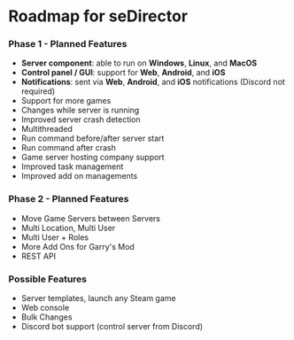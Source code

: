 # Roadmap for seDirector

### Phase 1 - Planned Features
- **Server component**: able to run on **Windows**, **Linux**, and **MacOS**
- **Control panel / GUI**: support for **Web**, **Android**, and **iOS**
- **Notifications**:  sent via **Web**, **Android**, and **iOS** notifications (Discord not required)
- Support for more games
- Changes while server is running
- Improved server crash detection
- Multithreaded
- Run command before/after server start
- Run command after crash
- Game server hosting company support
- Improved task management
- Improved add on managements

### Phase 2 - Planned Features
- Move Game Servers between Servers
- Multi Location, Multi User
- Multi User + Roles
- More Add Ons for Garry's Mod
- REST API

### Possible Features
- Server templates, launch any Steam game
- Web console
- Bulk Changes
- Discord bot support (control server from Discord)
